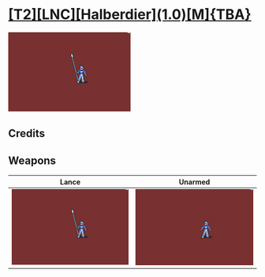 # [\[T2\]\[LNC\]\[Halberdier\]\(1.0\)\[M\]{TBA}](./%5BT2%5D%5BLNC%5D%5BHalberdier%5D(1.0)%5BM%5D%7BTBA%7D)

<img src="./2.%20Lance/Lance_000.png" alt="[T2][LNC][Halberdier](1.0)[M]{TBA} standing" />

## Credits



## Weapons


|Lance |Unarmed |
|  :---: | :---: |
| <img alt="Lance animation" src="./2.%20Lance/Lance.gif" /> | <img alt="Unarmed animation" src="./8.%20Unarmed/Unarmed.gif" /> |
